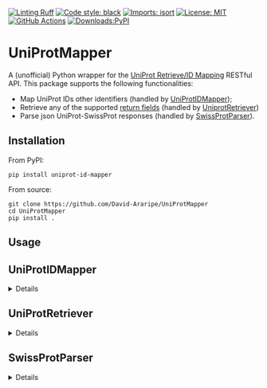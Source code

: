 [![Linting Ruff](https://img.shields.io/badge/Linting%20-Ruff-red?style=flat-square)](https://github.com/charliermarsh/ruff)
[![Code style: black](https://img.shields.io/badge/code%20style-black-black?style=flat-square)](https://github.com/psf/black)
[![Imports: isort](https://img.shields.io/badge/%20imports-isort-%231674b1?style=flat-square&labelColor=ef8336)](https://pycqa.github.io/isort/)
[![License: MIT](https://img.shields.io/badge/License-MIT-yellow?style=flat-square)](https://opensource.org/licenses/MIT)
[![GitHub Actions](https://img.shields.io/endpoint.svg?url=https%3A%2F%2Factions-badge.atrox.dev%2FDavid-Araripe%2FUniProtMapper%2Fbadge%3Fref%3Dmaster&style=flat-square)](https://actions-badge.atrox.dev/David-Araripe/UniProtMapper/goto?ref=master)
[![Downloads:PyPI](https://img.shields.io/pypi/dm/uniprot-id-mapper?style=flat-square)](https://pypi.org/project/uniprot-id-mapper/)

# UniProtMapper

A (unofficial) Python wrapper for the [UniProt Retrieve/ID Mapping](https://www.uniprot.org/id-mapping) RESTful API. This package supports the following functionalities:

- Map UniProt IDs other identifiers (handled by [UniProtIDMapper](#uniprotidmapper));
- Retrieve any of the supported [return fields](https://www.uniprot.org/help/return_fields) (handled by [UniprotRetriever](#uniprotretriever))
- Parse json UniProt-SwissProt responses (handled by [SwissProtParser](#swissprotparser)).

## Installation

From PyPI:
``` Shell
pip install uniprot-id-mapper
```

From source:
``` Shell
git clone https://github.com/David-Araripe/UniProtMapper
cd UniProtMapper
pip install .
```
## Usage

<summary>

## UniProtIDMapper

</summary>
<details>

Supported databases and their respective type are stored under the attribute `self.supported_dbs_with_types`. These are also found as a list under `self._supported_fields`.
``` Python
from UniProtMapper import UniProtIDMapper

mapper = UniProtIDMapper()
print(mapper.supported_dbs_with_types)
```

To map a list of UniProt IDs to Ensembl IDs, the user can either call the object directly or use the `mapID` method.
``` Python
result, failed = mapper.mapIDs(
    ids=["P30542", "Q16678", "Q02880"], from_db="UniProtKB_AC-ID", to_db="Ensembl"
)
>>> Retrying in 3s
>>> Fetched: 3 / 3

result, failed = mapper(
    ids=["P30542", "Q16678", "Q02880"], from_db="UniProtKB_AC-ID", to_db="Ensembl"
)
>>> Retrying in 3s
>>> Fetched: 3 / 3
```

Where result is the following pandas DataFrame:

|    | UniProtKB_AC-ID   | Ensembl            |
|---:|:------------------|:-------------------|
|  0 | P30542            | ENSG00000163485.17 |
|  1 | Q16678            | ENSG00000138061.12 |
|  2 | Q02880            | ENSG00000077097.17 |

</details>
<summary>

## UniProtRetriever

</summary>
<details>

This class supports retrieving any of the UniProt [return fields](https://www.uniprot.org/help/return_fields). The user can access these directly from the object, under the attribute `self.fields_table`, e.g.:

```Python
from UniProtMapper import UniProtRetriever

field_retriever = UniProtRetriever()
df = field_retriever.fields_table
df.head()
```
|    | Label                | Legacy Returned Field   | Returned Field   | Field Type       |
|---:|:---------------------|:------------------------|:-----------------|:-----------------|
|  0 | Entry                | id                      | accession        | Names & Taxonomy |
|  1 | Entry Name           | entry name              | id               | Names & Taxonomy |
|  2 | Gene Names           | genes                   | gene_names       | Names & Taxonomy |
|  3 | Gene Names (primary) | genes(PREFERRED)        | gene_primary     | Names & Taxonomy |
|  4 | Gene Names (synonym) | genes(ALTERNATIVE)      | gene_synonym     | Names & Taxonomy |

Similar to `UniProtIDMapper`, the user can either call the object directly or use the `retrieveFields` method to obtain the response.

```Python
result, failed = field_retriever.retrieveFields(["Q02880"])
>>> Fetched: 1 / 1

result, failed = field_retriever(["Q02880"])
>>> Fetched: 1 / 1
```

Custom returned fields can be retrieved by passing a list of fields to the `fields` parameter. These fields need to be within `UniProtRetriever.fields_table["Returned Field"]` and will be returned with columns named as their respective `Label`.

The object already has a list of default fields under `self.default_fields`, but these are ignored if the parameter `fields` is passed.

```Python
fields = ["accession", "organism_name", "structure_3d"]
result, failed = field_retriever.retrieveFields(["Q02880"],
                                                fields=fields)
```
</details>
<summary>

## SwissProtParser

</summary>
<details>

### Querying data from UniProt-SwissProt

Retrieving json UniProt-SwissProt (reviewed) responses is also possible, such as the following:

``` Python
result, failed = mapper(
    ids=["P30542", "Q16678", "Q02880"], from_db="UniProtKB_AC-ID", to_db="UniProtKB-Swiss-Prot"
)

print(result[0])
>>> {'from': 'P30542',
>>>  'to': {'entryType': 'UniProtKB reviewed (Swiss-Prot)',
>>>   'primaryAccession': 'P30542',
>>> ...
>>>     'Beta strand': 2,
>>>     'Turn': 1},
>>>    'uniParcId': 'UPI00000503E1'}}}
```

SwissProt responses from `UniProtIDMapper` can be parsed using the `SwissProtParser` class, where the fields to extract from UniProt (:param: = toquery) are stored under `self._supported_fields` and the cross-referenced datasets are stored under `self._crossref_dbs` (:param: = crossrefs).

``` Python
from UniProtMapper import SwissProtParser

parser = SwissProtParser(
    toquery=["organism", "tissueExpression", "cellLocation"], crossrefs=["GO"]
)
parser(result[0]['to'])

>>> {'organism': 'Homo sapiens',
>>>  'tissueExpression': '',
>>>  'cellLocation': 'Cell membrane',
>>>  'GO_crossref': ['GO:0030673~GoTerm~C:axolemma',
>>>   'GO:0030673~GoEvidenceType~IEA:Ensembl',
>>> ...
>>>   'GO:0007165~GoEvidenceType~TAS:ProtInc',
>>>   'GO:0001659~GoTerm~P:temperature homeostasis',
>>>   'GO:0001659~GoEvidenceType~IEA:Ensembl',
>>>   'GO:0070328~GoTerm~P:triglyceride homeostasis',
>>>   'GO:0070328~GoEvidenceType~IEA:Ensembl']}
```

Both `UniProtIDMapper.mapIDs` and `__call__` methods accept a `SwissProtParser` as a parameter, such as in:

``` Python
result, failed = mapper(
    ids=["P30542", "Q16678", "Q02880"],
    from_db="UniProtKB_AC-ID",
    to_db="UniProtKB-Swiss-Prot",
    parser=parser,
)
```
</details>
<!-- 
This functionality needs to be improved

### Mapping identifiers to orthologs

This package also allows mapping UniProt IDs to orthologs. The function `uniprot_ids_to_orthologs` does that by mapping UniProt IDs to OrthoDB and then re-mapping these results to UniProt-SwissProt.

The user can also specify which information fields to retrieve with the parameters `uniprot_info` and `crossref_dbs`. Leaving those as default will retrieve all supported UniProt information and no cross-references.

Queried objects are in the column `original_id` and their OrthoDB identifier is found on `orthodb_id`.
``` Python
mapper = UniProtIDMapper()
result, failed = mapper.uniprot_ids_to_orthologs(
    ids=["P30542", "Q16678", "Q02880"], organism="Mus musculus"
)

# Fetched results contain all retrieved species.
# Filtering by organism is done on the full response.
>>> Fetched: 3 / 3
>>> Fetched: 349 / 349
```

